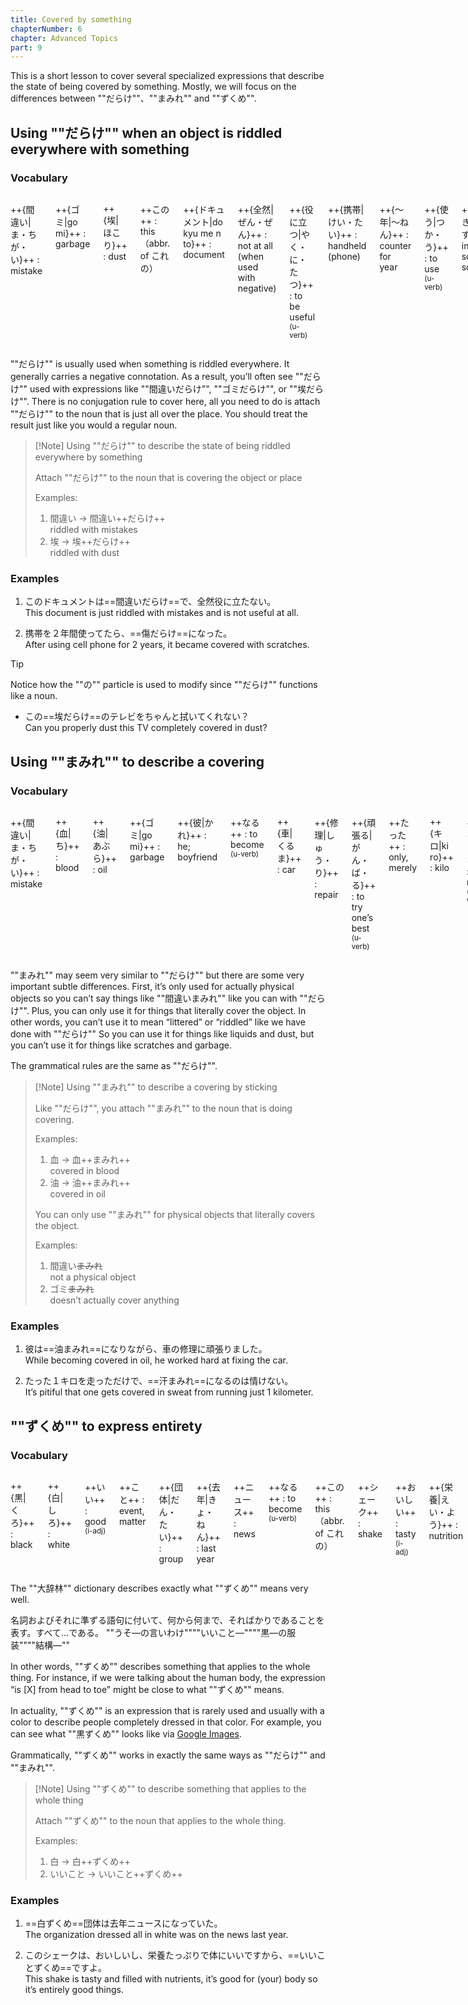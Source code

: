 ```yaml
---
title: Covered by something
chapterNumber: 6
chapter: Advanced Topics
part: 9
---
```


This is a short lesson to cover several specialized expressions that describe the state of being covered by something. Mostly, we will focus on the differences between ""だらけ""、""まみれ"" and ""ずくめ"".

## Using ""だらけ"" when an object is riddled everywhere with something

### Vocabulary

<div class="columns">

++{間違い|ま・ちが・い}++
: mistake

++{ゴミ|go mi}++
: garbage

++{埃|ほこり}++
: dust

++この++
: this （abbr. of これの）

++{ドキュメント|do kyu me n to}++
: document

++{全然|ぜん・ぜん}++
: not at all (when used with negative)

++{役に立つ|やく・に・たつ}++
: to be useful <sup>(u-verb)</sup>

++{携帯|けい・たい}++
: handheld (phone)

++{～年|～ねん}++
: counter for year

++{使う|つか・う}++
: to use <sup>(u-verb)</sup>

++{傷|き・ず}++
: injury; scratch; scrape

++なる++
: to become <sup>(u-verb)</sup>

++{テレビ|te re bi}++
: TV, television

++ちゃんと++
: properly

++{拭く|ふ・く}++
: to wipe; to dry <sup>(u-verb)</sup>

++くれる++
: to give <sup>(ru-verb)</sup>

</div>

""だらけ"" is usually used when something is riddled everywhere. It generally carries a negative connotation. As a result, you’ll often see ""だらけ"" used with expressions like ""間違いだらけ"", ""ゴミだらけ"", or ""埃だらけ"". There is no conjugation rule to cover here, all you need to do is attach ""だらけ"" to the noun that is just all over the place. You should treat the result just like you would a regular noun.

> [!Note] Using ""だらけ"" to describe the state of being riddled everywhere by something
>
> Attach ""だらけ"" to the noun that is covering the object or place
>
> Examples:
>
> 1. 間違い → 間違い++だらけ++  
>    riddled with mistakes
> 1. 埃 → 埃++だらけ++  
>    riddled with dust

### Examples

1. このドキュメントは==間違いだらけ==で、全然役に立たない。  
   This document is just riddled with mistakes and is not useful at all.

1. 携帯を２年間使ってたら、==傷だらけ==になった。  
   After using cell phone for 2 years, it became covered with scratches.

> [!Tip]
>
> Notice how the ""の"" particle is used to modify since ""だらけ"" functions like a noun.

- この==埃だらけ==のテレビをちゃんと拭いてくれない？  
   Can you properly dust this TV completely covered in dust?

## Using ""まみれ"" to describe a covering

### Vocabulary

<div class="columns">

++{間違い|ま・ちが・い}++
: mistake

++{血|ち}++
: blood

++{油|あぶら}++
: oil

++{ゴミ|go mi}++
: garbage

++{彼|かれ}++
: he; boyfriend

++なる++
: to become <sup>(u-verb)</sup>

++{車|くるま}++
: car

++{修理|しゅう・り}++
: repair

++{頑張る|がん・ば・る}++
: to try one’s best <sup>(u-verb)</sup>

++たった++
: only, merely

++{キロ|ki ro}++
: kilo

++{走る|はし・る}++
: to run <sup>(u-verb)</sup>

++{汗|あせ}++
: sweat

++{情けない|なさ・けない}++
: shameful; deplorable <sup>(i-adj)</sup>

</div>

""まみれ"" may seem very similar to ""だらけ"" but there are some very important subtle differences. First, it’s only used for actually physical objects so you can’t say things like ""間違いまみれ"" like you can with ""だらけ"". Plus, you can only use it for things that literally cover the object. In other words, you can’t use it to mean “littered” or “riddled” like we have done with ""だらけ"" So you can use it for things like liquids and dust, but you can’t use it for things like scratches and garbage.

The grammatical rules are the same as ""だらけ"".

> [!Note] Using ""まみれ"" to describe a covering by sticking
>
> Like ""だらけ"", you attach ""まみれ"" to the noun that is doing covering.
>
> Examples:
>
> 1. 血 → 血++まみれ++  
>    covered in blood
> 1. 油 → 油++まみれ++  
>    covered in oil
>
> You can only use ""まみれ"" for physical objects that literally covers the object.
>
> Examples:
>
> 1. 間違い~~まみれ~~  
>    not a physical object
> 1. ゴミ~~まみれ~~  
>    doesn’t actually cover anything

### Examples

1. 彼は==油まみれ==になりながら、車の修理に頑張りました。  
   While becoming covered in oil, he worked hard at fixing the car.

1. たった１キロを走っただけで、==汗まみれ==になるのは情けない。  
   It’s pitiful that one gets covered in sweat from running just 1 kilometer.

## ""ずくめ"" to express entirety

### Vocabulary

<div class="columns">

++{黒|くろ}++
: black

++{白|しろ}++
: white

++いい++
: good <sup>(i-adj)</sup>

++こと++
: event, matter

++{団体|だん・たい}++
: group

++{去年|きょ・ねん}++
: last year

++ニュース++
: news

++なる++
: to become <sup>(u-verb)</sup>

++この++
: this （abbr. of これの）

++シェーク++
: shake

++おいしい++
: tasty <sup>(i-adj)</sup>

++{栄養|えい・よう}++
: nutrition

++たっぷり++
: filled with

++{体|からだ}++
: body

</div>

The ""大辞林"" dictionary describes exactly what ""ずくめ"" means very well.

名詞およびそれに準ずる語句に付いて、何から何まで、そればかりであることを表す。すべて…である。
""うそ―の言いわけ""""いいこと―""""黒―の服装""""結構―""

In other words, ""ずくめ"" describes something that applies to the whole thing. For instance, if we were talking about the human body, the expression “is [X] from head to toe” might be close to what ""ずくめ"" means.

In actuality, ""ずくめ"" is an expression that is rarely used and usually with a color to describe people completely dressed in that color. For example, you can see what ""黒ずくめ"" looks like via [Google Images](http://images.google.com/images?um=1&hl=en&client=firefox-a&rls=org.mozilla%3Aen-US%3Aofficial&q=%E9%BB%92%E3%81%9A%E3%81%8F%E3%82%81&btnG=Search+Images).

Grammatically, ""ずくめ"" works in exactly the same ways as ""だらけ"" and ""まみれ"".

> [!Note] Using ""ずくめ"" to describe something that applies to the whole thing
>
> Attach ""ずくめ"" to the noun that applies to the whole thing.
>
> Examples:
>
> 1. 白 → 白++ずくめ++
> 1. いいこと → いいこと++ずくめ++

### Examples

1. ==白ずくめ==団体は去年ニュースになっていた。  
   The organization dressed all in white was on the news last year.

1. このシェークは、おいしいし、栄養たっぷりで体にいいですから、==いいことずくめ==ですよ。  
   This shake is tasty and filled with nutrients, it’s good for (your) body so it’s entirely good things.
